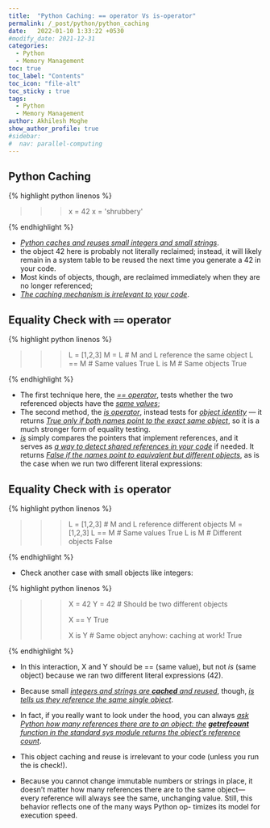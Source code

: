 ```yaml
---
title:  "Python Caching: == operator Vs is-operator"
permalink: /_post/python/python_caching
date:   2022-01-10 1:33:22 +0530
#modify_date: 2021-12-31
categories:
  - Python
  - Memory Management
toc: true
toc_label: "Contents"
toc_icon: "file-alt"
toc_sticky : true
tags:
  - Python
  - Memory Management
author: Akhilesh Moghe
show_author_profile: true
#sidebar:
#  nav: parallel-computing
---
```


## Python Caching

{% highlight python linenos %}
>>>
>>> x = 42
>>> x = 'shrubbery'
>>> 
{% endhighlight %}

- *<u>Python caches and reuses small integers and small strings</u>*.
- the object 42 here is probably not literally reclaimed; instead, it will likely remain in a system table to be reused the next time you generate a 42 in your code.
- Most kinds of objects, though, are reclaimed immediately when they are no longer referenced;
- *<u>The caching mechanism is irrelevant to your code</u>*.

## Equality Check with `==` operator
{% highlight python linenos %}
>>> 
>>> L = [1,2,3]
>>> M = L                 # M and L reference the same object
>>> L == M                # Same values
True
>>> L is M                # Same objects
True
>>> 
{% endhighlight %}

- The first technique here, the *<u>== operator</u>*, tests whether the two referenced objects have the *<u>same values</u>*;
- The second method, the *<u>is operator</u>*, instead tests for *<u>object identity</u>* — it returns *<u>True only if both names point to the exact same object</u>*, so it is a much stronger form of equality testing.
- *<u>is</u>* simply compares the pointers that implement references, and it serves as *<u>a way to detect shared references in your code</u>* if needed. It returns *<u>False if the names point to equivalent but different objects</u>*, as is the case when we run two different literal expressions:

## Equality Check with `is` operator
{% highlight python linenos %}
>>> 
>>> L = [1,2,3]           # M and L reference different objects
>>> M = [1,2,3]
>>> L == M                # Same values
True
>>> L is M                # Different objects
False
>>> 
{% endhighlight %}

- Check another case with small objects like integers:

{% highlight python linenos %}
>>> 
>>> X = 42
>>> Y = 42                # Should be two different objects
>>> 
>>> X == Y
True
>>> 
>>> X is Y                # Same object anyhow: caching at work!
True
>>> 
{% endhighlight %}

- In this interaction, X and Y should be == (same value), but not *is* (same object) because we ran two different literal expressions (42).
- Because small *<u>integers and strings are </u>* __*<u>cached</u>*__*<u> and reused</u>*, though, *<u>is tells us they reference the same single object</u>*.
- In fact, if you really want to look under the hood, you can always *<u>ask Python how many references there are to an object: the</u>* __*<u>getrefcount</u>*__*<u> function in the standard sys module returns the object’s reference count</u>*.

- This object caching and reuse is irrelevant to your code (unless you run the is check!).
- Because you cannot change immutable numbers or strings in place, it doesn’t matter how many references there are to the same object—every reference will always see the same, unchanging value. Still, this behavior reflects one of the many ways Python op-
timizes its model for execution speed.





